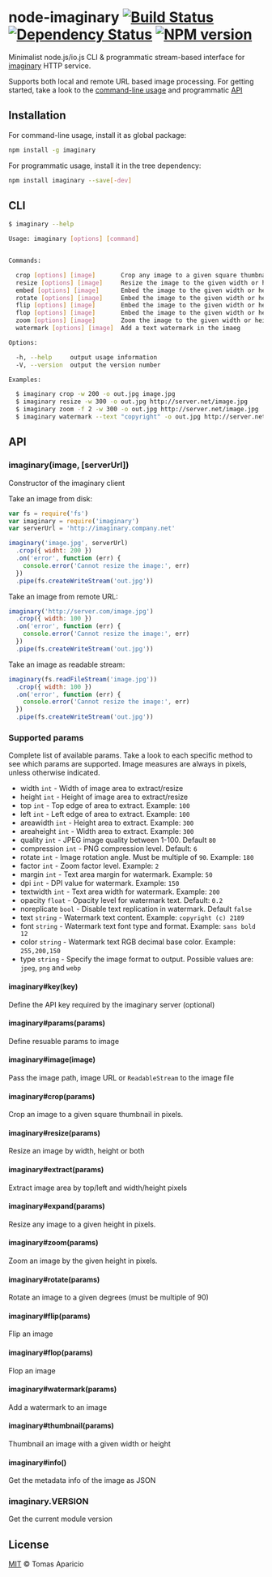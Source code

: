 # node-imaginary [![Build Status](https://api.travis-ci.org/h2non/node-imaginary.svg?branch=master)][travis] [![Dependency Status](https://gemnasium.com/h2non/node-imaginary.svg)][gemnasium] [![NPM version](https://badge.fury.io/js/imaginary.svg)][npm]

Minimalist node.js/io.js CLI & programmatic stream-based interface for [imaginary](https://github.com/h2non/imaginary) HTTP service.

Supports both local and remote URL based image processing.
For getting started, take a look to the [command-line usage](#cli) and programmatic [API](#api)

## Installation

For command-line usage, install it as global package:
```bash
npm install -g imaginary
```

For programmatic usage, install it in the tree dependency:
```bash
npm install imaginary --save[-dev]
```

## CLI

```bash
$ imaginary --help
```

```bash
Usage: imaginary [options] [command]


Commands:

  crop [options] [image]       Crop any image to a given square thumbnail in pixels
  resize [options] [image]     Resize the image to the given width or height in pixels
  embed [options] [image]      Embed the image to the given width or height in pixels
  rotate [options] [image]     Embed the image to the given width or height in pixels
  flip [options] [image]       Embed the image to the given width or height in pixels
  flop [options] [image]       Embed the image to the given width or height in pixels
  zoom [options] [image]       Zoom the image to the given width or height in pixels
  watermark [options] [image]  Add a text watermark in the imaeg

Options:

  -h, --help     output usage information
  -V, --version  output the version number

Examples:

  $ imaginary crop -w 200 -o out.jpg image.jpg
  $ imaginary resize -w 300 -o out.jpg http://server.net/image.jpg
  $ imaginary zoom -f 2 -w 300 -o out.jpg http://server.net/image.jpg
  $ imaginary watermark --text "copyright" -o out.jpg http://server.net/image.jpg
````

## API

### imaginary(image, [serverUrl])

Constructor of the imaginary client

Take an image from disk:
```js
var fs = require('fs')
var imaginary = require('imaginary')
var serverUrl = 'http://imaginary.company.net'

imaginary('image.jpg', serverUrl)
  .crop({ widht: 200 })
  .on('error', function (err) {
    console.error('Cannot resize the image:', err)
  })
  .pipe(fs.createWriteStream('out.jpg'))
```

Take an image from remote URL:
```js
imaginary('http://server.com/image.jpg')
  .crop({ width: 100 })
  .on('error', function (err) {
    console.error('Cannot resize the image:', err)
  })
  .pipe(fs.createWriteStream('out.jpg'))
```

Take an image as readable stream:
```js
imaginary(fs.readFileStream('image.jpg'))
  .crop({ width: 100 })
  .on('error', function (err) {
    console.error('Cannot resize the image:', err)
  })
  .pipe(fs.createWriteStream('out.jpg'))
```

### Supported params

Complete list of available params. Take a look to each specific method to see which params are supported.
Image measures are always in pixels, unless otherwise indicated.

- width       `int`   - Width of image area to extract/resize
- height      `int`   - Height of image area to extract/resize
- top         `int`   - Top edge of area to extract. Example: `100`
- left        `int`   - Left edge of area to extract. Example: `100`
- areawidth   `int`   - Height area to extract. Example: `300`
- areaheight  `int`   - Width area to extract. Example: `300`
- quality     `int`   - JPEG image quality between 1-100. Default `80`
- compression `int`   - PNG compression level. Default: `6`
- rotate      `int`   - Image rotation angle. Must be multiple of `90`. Example: `180`
- factor      `int`   - Zoom factor level. Example: `2`
- margin      `int`   - Text area margin for watermark. Example: `50`
- dpi         `int`   - DPI value for watermark. Example: `150`
- textwidth   `int`   - Text area width for watermark. Example: `200`
- opacity     `float` - Opacity level for watermark text. Default: `0.2`
- noreplicate `bool`  - Disable text replication in watermark. Default `false`
- text        `string` - Watermark text content. Example: `copyright (c) 2189`
- font        `string` - Watermark text font type and format. Example: `sans bold 12`
- color       `string` - Watermark text RGB decimal base color. Example: `255,200,150`
- type        `string` - Specify the image format to output. Possible values are: `jpeg`, `png` and `webp`

#### imaginary#key(key)

Define the API key required by the imaginary server (optional)

#### imaginary#params(params)

Define resuable params to image

#### imaginary#image(image)

Pass the image path, image URL or `ReadableStream` to the image file

#### imaginary#crop(params)

Crop an image to a given square thumbnail in pixels.

#### imaginary#resize(params)

Resize an image by width, height or both

#### imaginary#extract(params)

Extract image area by top/left and width/height pixels

#### imaginary#expand(params)

Resize any image to a given height in pixels.

#### imaginary#zoom(params)

Zoom an image by the given height in pixels.

#### imaginary#rotate(params)

Rotate an image to a given degrees (must be multiple of 90)

#### imaginary#flip(params)

Flip an image

#### imaginary#flop(params)

Flop an image

#### imaginary#watermark(params)

Add a watermark to an image

#### imaginary#thumbnail(params)

Thumbnail an image with a given width or height

#### imaginary#info()

Get the metadata info of the image as JSON

### imaginary.VERSION

Get the current module version

## License

[MIT](http://opensource.org/licenses/MIT) © Tomas Aparicio

[travis]: http://travis-ci.org/h2non/node-imaginary
[gemnasium]: https://gemnasium.com/h2non/node-imaginary
[npm]: http://npmjs.org/package/imaginary
